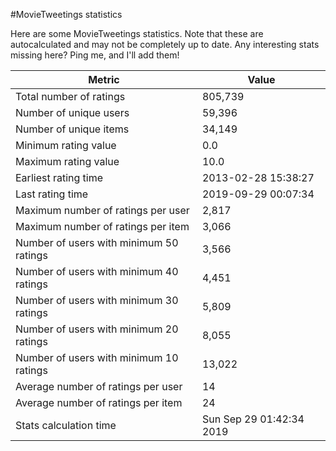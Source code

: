 #MovieTweetings statistics

Here are some MovieTweetings statistics. Note that these are autocalculated and may not be completely up to date. Any interesting stats missing here? Ping me, and I'll add them!

Metric | Value
--- | ---
Total number of ratings                 | 805,739
Number of unique users                  | 59,396
Number of unique items                  | 34,149
Minimum rating value                    | 0.0
Maximum rating value                    | 10.0
Earliest rating time                    | 2013-02-28 15:38:27
Last rating time                        | 2019-09-29 00:07:34
Maximum number of ratings per user      | 2,817
Maximum number of ratings per item      | 3,066
Number of users with minimum 50 ratings | 3,566
Number of users with minimum 40 ratings | 4,451
Number of users with minimum 30 ratings | 5,809
Number of users with minimum 20 ratings | 8,055
Number of users with minimum 10 ratings | 13,022
Average number of ratings per user      | 14
Average number of ratings per item      | 24
Stats calculation time                  | Sun Sep 29 01:42:34 2019

